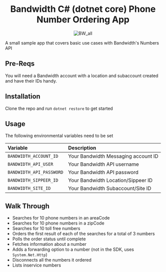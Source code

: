 <div align="center">

# Bandwidth C# (dotnet core) Phone Number Ordering App

![BW_all](../../.readme_images/BW_all.png)

</div>

A small sample app that covers basic use cases with Bandwidth's Numbers API

## Pre-Reqs

You will need a Bandwidth account with a location and subaccount created and have their IDs handy.

## Installation

Clone the repo and run `dotnet restore` to get started

## Usage

The following environmental variables need to be set

| Variable                     | Description                                         |
|:-----------------------------|:----------------------------------------------------|
| `BANDWIDTH_ACCOUNT_ID`       | Your Bandwidth Messaging account ID                 |
| `BANDWIDTH_API_USER`         | Your Bandwidth API username                         |
| `BANDWIDTH_API_PASSWORD`     | Your Bandwidth API password                         |
| `BANDWIDTH_SIPPEER_ID`  | Your Bandwidth Location/Sippeer ID                  |
| `BANDWIDTH_SITE_ID` | Your Bandwidth Subaccount/Site ID                 |

## Walk Through

* Searches for 10 phone numbers in an areaCode
* Searches for 10 phone numbers in a zipCode
* Searches for 10 toll free numbers
* Orders the first result of each of the searches for a total of 3 numbers
* Polls the order status until complete
* Fetches information about a number
* Adds a forwarding option to a number (not in the SDK, uses `System.Net.Http`)
* Disconnects all the numbers it ordered
* Lists inservice numbers